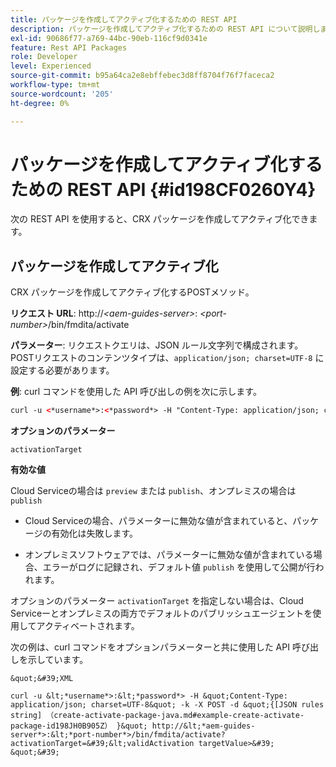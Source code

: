 ```yaml
---
title: パッケージを作成してアクティブ化するための REST API
description: パッケージを作成してアクティブ化するための REST API について説明します
exl-id: 90686f77-a769-44bc-90eb-116cf9d0341e
feature: Rest API Packages
role: Developer
level: Experienced
source-git-commit: b95a64ca2e8ebffebec3d8ff8704f76f7faceca2
workflow-type: tm+mt
source-wordcount: '205'
ht-degree: 0%

---
```


# パッケージを作成してアクティブ化するための REST API {#id198CF0260Y4}

次の REST API を使用すると、CRX パッケージを作成してアクティブ化できます。

## パッケージを作成してアクティブ化

CRX パッケージを作成してアクティブ化するPOSTメソッド。

**リクエスト URL**:
http://*&lt;aem-guides-server\>*: *&lt;port-number\>*/bin/fmdita/activate

**パラメーター**:
リクエストクエリは、JSON ルール文字列で構成されます。 POSTリクエストのコンテンツタイプは、`application/json; charset=UTF-8` に設定する必要があります。

**例**:
curl コマンドを使用した API 呼び出しの例を次に示します。

```XML
curl -u <*username*>:<*password*> -H "Content-Type: application/json; charset=UTF-8"  -k -X POST -d "{[JSON rules string](create-activate-package-java.md#example-create-activate-package-id198JH0B905Z)}" http://<*aem-guides-server*>:<*port-number*>/bin/fmdita/activate
```


**オプションのパラメーター**

`activationTarget`

**有効な値**

Cloud Serviceの場合は `preview` または `publish`、オンプレミスの場合は `publish`

- Cloud Serviceの場合、パラメーターに無効な値が含まれていると、パッケージの有効化は失敗します。

- オンプレミスソフトウェアでは、パラメーターに無効な値が含まれている場合、エラーがログに記録され、デフォルト値 `publish` を使用して公開が行われます。

オプションのパラメーター `activationTarget` を指定しない場合は、Cloud Serviceーとオンプレミスの両方でデフォルトのパブリッシュエージェントを使用してアクティベートされます。



次の例は、curl コマンドをオプションパラメーターと共に使用した API 呼び出しを示しています。


    &quot;&#39;XML
    
    curl -u &lt;*username*>:&lt;*password*> -H &quot;Content-Type: application/json; charset=UTF-8&quot; -k -X POST -d &quot;{[JSON rules string] （create-activate-package-java.md#example-create-activate-package-id198JH0B905Z） }&quot; http://&lt;*aem-guides-server*>:&lt;*port-number*>/bin/fmdita/activate?activationTarget=&#39;&lt;validActivation targetValue>&#39;
    &quot;&#39;
